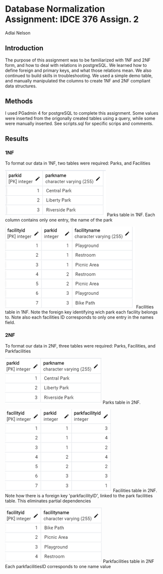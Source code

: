 # Database Normalization Assignment: IDCE 376 Assign. 2
Adlai Nelson 


## Introduction

The purpose of this assignment was to be familiarized with 1NF and 2NF form, and how to deal with relations in postgreSQL. 
We learned how to define foreign and primary keys, and what those relations mean. We also continued to build skills in troubleshooting.
We used a simple demo table, and manually manipulated the columns to create 1NF and 2NF compliant data structures.

## Methods

I used PGadmin 4 for postgreSQL to complete this assignment. 
Some values were inserted from the origonally created tables using a query, while some were manually inserted. 
See scripts.sql for specific scrips and comments.

## Results

### 1NF
To format our data in 1NF, two tables were required: Parks, and Facilities

![Parks table in 1NF](/Figures/parks-1nf.png)
Parks table in 1NF. Each column contains only one entry, the name of the park

![Facilities table in 1NF](/Figures/facilities-1nf.png)
Facilities table in 1NF. Note the foreign key identifying wich park each facility belongs to. Note also each facilities ID corresponds to only one entry in the names field.

### 2NF
To format our data in 2NF, three tables were required: Parks, Facilities, and Parkfacilities

![Parks table in 2NF](/Figures/parks-2nf.png)
Parks table in 2NF. 

![Facilities table in 2NF](/Figures/facilities-2nf.png)
Facilities table in 2NF. Note how there is a foreign key 'parkfacilityID', linked to the park facilities table. This eliminates partial dependencies

![Parkfacilities table in 2NF](/Figures/parkfacilities-2nf.png)
Parkfacilities table in 2NF Each parkfacilitiesID corresponds to one name value